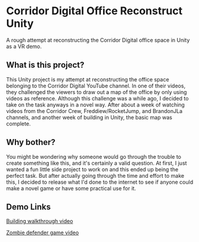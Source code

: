 # Corridor Digital Office Reconstruct Unity
A rough attempt at reconstructing the Corridor Digital office space in Unity as a VR demo.

## What is this project?
This Unity project is my attempt at reconstructing the office space belonging to the Corridor Digital YouTube channel. In one of their videos, they challenged the viewers to draw out a map of the office by only using videos as reference. Although this challenge was a while ago, I decided to take on the task anyways in a novel way. After about a week of watching videos from the Corridor Crew, Freddiew/RocketJump, and BrandonJLa channels, and another week of building in Unity, the basic map was complete.

## Why bother?
You might be wondering why someone would go through the trouble to create something like this, and it's certainly a valid question. At first, I just wanted a fun little side project to work on and this ended up being the perfect task. But after actually going through the time and effort to make this, I decided to release what I'd done to the internet to see if anyone could make a novel game or have some practical use for it. 


## Demo Links
[Building walkthrough video](https://www.youtube.com/watch?v=y837jpOHjUw&feature=youtu.be)


[Zombie defender game video](https://www.youtube.com/watch?v=VEiih3RpVis&feature=youtu.be)
